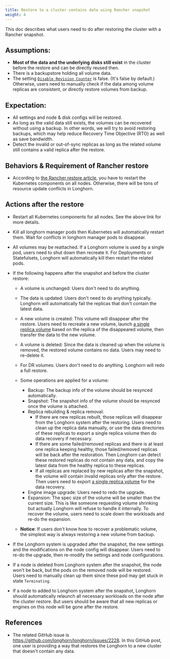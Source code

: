 ```yaml
---
title: Restore to a cluster contains data using Rancher snapshot
weight: 4
---
```


This doc describes what users need to do after restoring the cluster with a Rancher snapshot.

## Assumptions:
- **Most of the data and the underlying disks still exist** in the cluster before the restore and can be directly reused then.
- There is a backupstore holding all volume data.
- The setting [`Disable Revision Counter`](../../../references/settings/#disable-revision-counter) is false. (It's false by default.) Otherwise, users need to manually check if the data among volume replicas are consistent, or directly restore volumes from backup.

## Expectation:
- All settings and node & disk configs will be restored.
- As long as the valid data still exists, the volumes can be recovered without using a backup. In other words, we will try to avoid restoring backups, which may help reduce Recovery Time Objective (RTO) as well as save bandwidth.
- Detect the invalid or out-of-sync replicas as long as the related volume still contains a valid replica after the restore.

## Behaviors & Requirement of Rancher restore
- According to [the Rancher restore article](https://rancher.com/blog/2018/2018-05-30-recover-rancher-kubernetes-cluster-from-backup/), you have to restart the Kubernetes components on all nodes. Otherwise, there will be tons of resource update conflicts in Longhorn.

## Actions after the restore
- Restart all Kubernetes components for all nodes. See the above link for more details.

- Kill all longhorn manager pods then Kubernetes will automatically restart them. Wait for conflicts in longhorn manager pods to disappear.

- All volumes may be reattached. If a Longhorn volume is used by a single pod, users need to shut down then recreate it. For Deployments or Statefulsets, Longhorn will automatically kill then restart the related pods.

- If the following happens after the snapshot and before the cluster restore:
    - A volume is unchanged: Users don't need to do anything.
    - The data is updated: Users don't need to do anything typically. Longhorn will automatically fail the replicas that don't contain the latest data.
    - A new volume is created: This volume will disappear after the restore. Users need to recreate a new volume, launch [a single replica volume](../../data-recovery/export-from-replica) based on the replica of the disappeared volume, then transfer the data to the new volume.
    - A volume is deleted: Since the data is cleaned up when the volume is removed, the restored volume contains no data. Users may need to re-delete it.
    - For DR volumes: Users don't need to do anything. Longhorn will redo a full restore.
    - Some operations are applied for a volume:
        - Backup: The backup info of the volume should be resynced automatically.
        - Snapshot: The snapshot info of the volume should be resynced once the volume is attached.
        - Replica rebuilding & replica removal:
            - If there are new replicas rebuilt, those replicas will disappear from the Longhorn system after the restoring. Users need to clean up the replica data manually, or use the data directories of these replicas to export a single replica volume then do data recovery if necessary.
            - If there are some failed/removed replicas and there is at least one replica keeping healthy, those failed/removed replicas will be back after the restoration. Then Longhorn can detect these restored replicas do not contain any data, and copy the latest data from the healthy replica to these replicas.
            - If all replicas are replaced by new replicas after the snapshot, the volume will contain invalid replicas only after the restore. Then users need to export [a single replica volume](../../data-recovery/export-from-replica) for the data recovery.
        -  Engine image upgrade: Users need to redo the upgrade.
        - Expansion: The spec size of the volume will be smaller than the current size. This is like someone requesting volume shrinking but actually Longhorn will refuse to handle it internally. To recover the volume, users need to scale down the workloads and re-do the expansion.

    - **Notice**: If users don't know how to recover a problematic volume, the simplest way is always restoring a new volume from backup.

- If the Longhorn system is upgraded after the snapshot, the new settings and the modifications on the node config will disappear. Users need to re-do the upgrade, then re-modify the settings and node configurations.

- If a node is deleted from Longhorn system after the snapshot, the node won't be back, but the pods on the removed node will be restored. Users need to manually clean up them since these pod may get stuck in state `Terminating`.
- If a node to added to Longhorn system after the snapshot, Longhorn should automatically relaunch all necessary workloads on the node after the cluster restore. But users should be aware that all new replicas or engines on this node will be gone after the restore.


## References
- The related GitHub issue is https://github.com/longhorn/longhorn/issues/2228.
  In this GitHub post, one user is providing a way that restores the Longhorn to a new cluster that doesn't contain any data.
